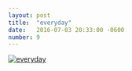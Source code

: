 ```yaml
---
layout: post
title:  "everyday"
date:   2016-07-03 20:33:00 -0600
number: 9
---
```


[![everyday](comic_images/009_everyday.png)](comic_images/009_everyday.png)

